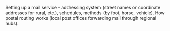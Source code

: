 Setting up a mail service – addressing system (street names or coordinate addresses for rural, etc.), schedules, methods (by foot, horse, vehicle). How postal routing works (local post offices forwarding mail through regional hubs).